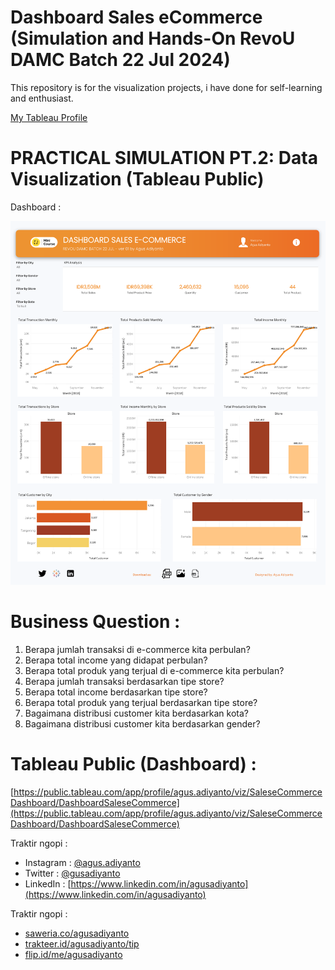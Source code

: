 # Dashboard Sales eCommerce (Simulation and Hands-On RevoU DAMC Batch 22 Jul 2024)

This repository is for the visualization projects, i have done for self-learning and enthusiast.

[My Tableau Profile](https://public.tableau.com/app/profile/agus.adiyanto)

# PRACTICAL SIMULATION PT.2: Data Visualization (Tableau Public)

Dashboard :

![image](https://github.com/gusadiyanto/Sales-eCommerce-Dashboard/blob/main/Dashboard%20Sales%20eCommerce.png)

# Business Question :
1. Berapa jumlah transaksi di e-commerce kita perbulan?
2. Berapa total income yang didapat perbulan?
3. Berapa total produk yang terjual di e-commerce kita perbulan?
4. Berapa jumlah transaksi berdasarkan tipe store?
5. Berapa total income berdasarkan tipe store?
6. Berapa total produk yang terjual berdasarkan tipe store?
7. Bagaimana distribusi customer kita berdasarkan kota?
8. Bagaimana distribusi customer kita berdasarkan gender?

# Tableau Public (Dashboard) : 
[https://public.tableau.com/app/profile/agus.adiyanto/viz/SaleseCommerceDashboard/DashboardSaleseCommerce](https://public.tableau.com/app/profile/agus.adiyanto/viz/SaleseCommerceDashboard/DashboardSaleseCommerce)

Traktir ngopi :
- Instagram : [@agus.adiyanto](https://www.instagram.com/agus.adiyanto/)
- Twitter : [@gusadiyanto](https://x.com/gusadiyanto)
- LinkedIn : [https://www.linkedin.com/in/agusadiyanto](https://www.linkedin.com/in/agusadiyanto)

Traktir ngopi :
- [saweria.co/agusadiyanto](https://saweria.co/agusadiyanto)
- [trakteer.id/agusadiyanto/tip](https://trakteer.id/agusadiyanto/tip)
- [flip.id/me/agusadiyanto](https://flip.id/me/agusadiyanto)
